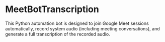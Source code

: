 # MeetBotTranscription
This Python automation bot is designed to join Google Meet sessions automatically, record system audio (including meeting conversations), and generate a full transcription of the recorded audio.
